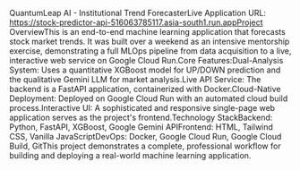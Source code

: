 QuantumLeap AI - Institutional Trend ForecasterLive Application URL: https://stock-predictor-api-516063785117.asia-south1.run.appProject OverviewThis is an end-to-end machine learning application that forecasts stock market trends. It was built over a weekend as an intensive mentorship exercise, demonstrating a full MLOps pipeline from data acquisition to a live, interactive web service on Google Cloud Run.Core Features:Dual-Analysis System: Uses a quantitative XGBoost model for UP/DOWN prediction and the qualitative Gemini LLM for market analysis.Live API Service: The backend is a FastAPI application, containerized with Docker.Cloud-Native Deployment: Deployed on Google Cloud Run with an automated cloud build process.Interactive UI: A sophisticated and responsive single-page web application serves as the project's frontend.Technology StackBackend: Python, FastAPI, XGBoost, Google Gemini APIFrontend: HTML, Tailwind CSS, Vanilla JavaScriptDevOps: Docker, Google Cloud Run, Google Cloud Build, GitThis project demonstrates a complete, professional workflow for building and deploying a real-world machine learning application.

